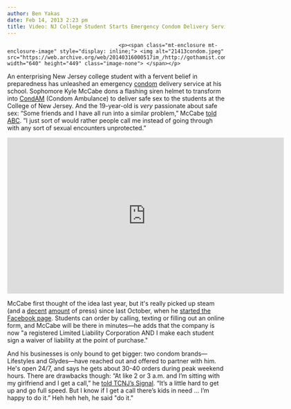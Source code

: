 ```yaml
---
author: Ben Yakas
date: Feb 14, 2013 2:23 pm
title: Video: NJ College Student Starts Emergency Condom Delivery Service
---
```


	
										<p><span class="mt-enclosure mt-enclosure-image" style="display: inline;"> <img alt="21413condom.jpeg" src="https://web.archive.org/web/20140316000517im_/http://gothamist.com/attachments/byakas/21413condom.jpeg" width="640" height="449" class="image-none"> </span></p>

<p>An enterprising New Jersey college student with a fervent belief in preparedness has unleashed an emergency <a href="https://web.archive.org/web/20140316000517/http://gothamist.com/tags/condoms">condom</a> delivery service at his school. Sophomore Kyle McCabe dons a flashing siren helmet to transform into <a href="https://web.archive.org/web/20140316000517/http://condam.net/">CondAM</a> (Condom Ambulance) to deliver safe sex to the students at the College of New Jersey. And the 19-year-old is <em>very</em> passionate about safe sex: &#x201C;Some friends and I have all run into a similar problem,&#x201D; McCabe <a href="https://web.archive.org/web/20140316000517/http://abcnews.go.com/blogs/headlines/2012/12/new-jersey-college-students-call-condom-ambulance-for-protection/">told ABC</a>. &#x201D;I just sort of would rather people call me instead of going through with any sort of sexual encounters unprotected.&#x201D;</p>

<p><iframe width="640" height="360" src="https://web.archive.org/web/20140316000517if_/http://www.youtube.com/embed/PKQw7ij5rrE" frameborder="0" allowfullscreen></iframe></p>

<p>McCabe first thought of the idea last year, but it&apos;s really picked up steam (and a <a href="https://web.archive.org/web/20140316000517/http://www.nydailynews.com/news/national/condam-delivers-condoms-straight-students-doors-article-1.1263625">decent</a> <a href="https://web.archive.org/web/20140316000517/http://gawker.com/5984213/new-jersey-college-student-starts-emergency-condom-delivery-service-for-students-who-lack-protection">amount</a> of press) since last October, when he <a href="https://web.archive.org/web/20140316000517/http://www.facebook.com/condomambulance">started the Facebook page</a>. Students can order by calling, texting or  filling out an online form, and McCabe will be there in minutes&#x2014;he adds that the company is now &quot;a registered Limited Liability Corporation&#xFEFF; AND I make each student sign a waiver of liability at the point of purchase.&quot;</p>

<p>And his businesses is only bound to get bigger: two condom brands&#x2014;Lifestyles and Glydes&#x2014;have reached out and offered to partner with him. He&apos;s open 24/7, and says he gets about 30-40 orders during peak weekend hours. There are drawbacks though: &#x201C;At like 2 or 3 a.m. and I&#x2019;m sitting with my girlfriend and I get a call,&#x201D; he <a href="https://web.archive.org/web/20140316000517/http://www.tcnjsignal.net/2013/01/29/condam%E2%80%99s-world-wide-recognition-delivery-success-is-no-easy-job/">told TCNJ&#x2019;s Signal</a>. &#x201C;It&#x2019;s a little hard to get up and go full speed. But I know if I get a call there&#x2019;s kids in need &#x2026; I&#x2019;m happy to do it.&#x201D; Heh heh heh, he said &quot;do it.&quot;</p>					
										
									
				
